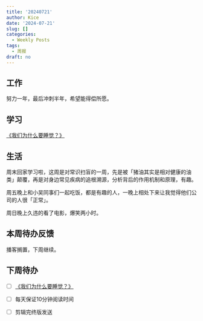 ```yaml
---
title: '20240721'
author: Kice
date: '2024-07-21'
slug: []
categories:
  - Weekly Posts
tags:
  - 周报
draft: no
---
```


## 工作

努力一年，最后冲刺半年，希望能得偿所愿。

## 学习

 [《我们为什么要睡觉？》](https://book.douban.com/subject/35332778/)

## 生活

周末回家学习啦，这周是对常识扫盲的一周，先是被「猪油其实是相对健康的油类」颠覆，再是对身边常见疾病的追根溯源，分析背后的作用机制和原理，有趣。

周五晚上和小吴同事们一起吃饭，都是有趣的人，一晚上相处下来让我觉得他们公司的人很「正常」。

周日晚上久违的看了电影，爆笑两小时。

## 本周待办反馈

播客搁置，下周继续。

## 下周待办

- [ ] [《我们为什么要睡觉？》](https://book.douban.com/subject/35332778/)
- [ ] 每天保证10分钟阅读时间
- [ ] 剪辑完终版发送

